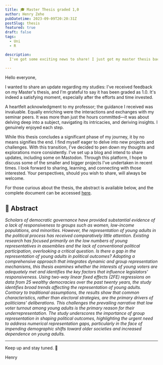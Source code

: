 ```yaml
---
title: 🎓 Master Thesis graded 1,0
author: Henry Zehe
pubDatetime: 2023-09-09T20:20:31Z
postSlug: thesis
featured: true
draft: false
tags:
  - Uni
  - R

description:
  I've got some exciting news to share! I just got my master thesis back and it's been awarded a top score of 🔥 1.0 🔥. To say I'm thrilled would be an understatement.
  
---
```


Hello everyone,

I wanted to share an update regarding my studies: I've received feedback on my Master's thesis, and I'm grateful to say it has been graded as 1.0. It's indeed a satisfying moment, especially after the efforts and time invested.

A heartfelt acknowledgment to my professor; the guidance I received was invaluable. Equally enriching were the interactions and exchanges with my seminar peers. It was more than just the hours committed—it was about delving deep into a subject, navigating its intricacies, and deriving insights. I genuinely enjoyed each step.

While this thesis concludes a significant phase of my journey, it by no means signifies the end. I find myself eager to delve into new projects and challenges. With this transition, I've decided to pen down my thoughts and explorations more consistently. I've set up a blog and intend to share updates, including some on Mastodon. Through this platform, I hope to discuss some of the smaller and bigger projects I've undertaken in recent times. I look forward to sharing, learning, and connecting with those interested. Your perspectives, should you wish to share, will always be welcome.

For those curious about the thesis, the abstract is available below, and the complete document can be accessed [here](/thesis/index.html "thesis").

## 📜 Abstract

*Scholars of democratic governance have provided substantial evidence of a lack of responsiveness to groups such as women, low-income populations, and minorities. However, the representation of young adults in the political process has received comparatively little attention. Existing research has focused primarily on the low numbers of young representatives in assemblies and the lack of conventional political participation, overlooking a critical question. Is there a gap in the representation of young adults in political outcomes? Adopting a comprehensive approach that integrates dynamic and group representation mechanisms, this thesis examines whether the interests of young voters are adequately met and identifies the key factors that influence legislators’ responsiveness. Using two-way linear fixed effects (2FE) regressions on data from 25 wealthy democracies over the past twenty years, the study identifies broad trends affecting the representation of young adults. Contrary to traditional assumptions, the results show that common characteristics, rather than electoral strategies, are the primary drivers of politicians’ deliberations. This challenges the prevailing narrative that low voter turnout among young adults is the primary reason for their underrepresentation. The study underscores the importance of group representation in shaping political outcomes, highlighting the urgent need to address numerical representation gaps, particularly in the face of impending demographic shifts toward older societies and increased dependence on young adults.*

---

Keep up and stay tuned. 🐜

Henry
